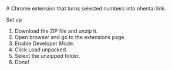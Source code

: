 A Chrome extension that turns selected numbers into nhentai link.

Set up
1. Download the ZIP file and unzip it.
2. Open browser and go to the extensions page.
3. Enable Developer Mode.
4. Click Load unpacked.
5. Select the unzipped folder.
6. Done!

